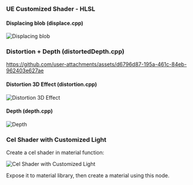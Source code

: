 ### UE Customized Shader - HLSL

#### Displacing blob (displace.cpp)

![Displacing blob](https://github.com/user-attachments/assets/5c314a26-6da4-4d62-a640-755cc418e381)


### Distortion + Depth (distortedDepth.cpp)



https://github.com/user-attachments/assets/d6796d87-195a-461c-84eb-962403e627ae



#### Distortion 3D Effect (distortion.cpp)


![Distortion 3D Effect](https://github.com/user-attachments/assets/43d52ec2-dc6c-4084-b651-33cf3cff3163)



#### Depth (depth.cpp)


![Depth](https://github.com/user-attachments/assets/8def180d-5df4-4d0e-ab50-346414e7ebfe)


### Cel Shader with Customized Light

Create a cel shader in material function:

![Cel Shader with Customized Light](https://github.com/user-attachments/assets/b6aa759d-da34-4b69-962d-00a743ae309c)


Expose it to material library, then create a material using this node.
